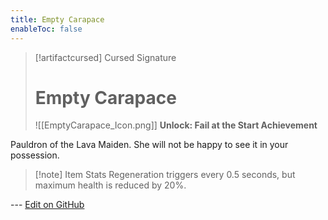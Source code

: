```yaml
---
title: Empty Carapace
enableToc: false
---
```

> [!artifactcursed] Cursed Signature
>
> # Empty Carapace
>
> ![[EmptyCarapace_Icon.png]]
> **Unlock: Fail at the Start Achievement** 

Pauldron of the Lava Maiden. She will not be happy to see it in your possession.

> [!note] Item Stats
> Regeneration triggers every 0.5 seconds, but maximum health is reduced by 20%.

--- [Edit on GitHub](https://github.com/Mondrethos/gatekeeperwiki/edit/main/content/Artifacts/EmptyCarapace.md)
